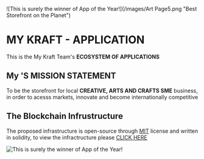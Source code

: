 ![This is surely the winner of App of the Year!](/images/Art Page5.png "Best Storefront on the Planet")

# MY KRAFT - APPLICATION
This is the My Kraft Team's **ECOSYSTEM OF APPLICATIONS**

## My 'S MISSION STATEMENT
To be the storefront for local **CREATIVE, ARTS AND CRAFTS SME** business, in order to acesss markets, innovate and become internationally competitive

## The Blockchain Infrustructure
The proposed infrastructure is open-source through [MIT](https://opensource.org/licenses/MIT) license and written in solidity, to view the infractructure please [CLICK HERE](https://github.com/rishav4101/eth-supplychain-dapp)

![This is surely the winner of App of the Year!](/images/dapp.png "Best Storefront on the Planet")
